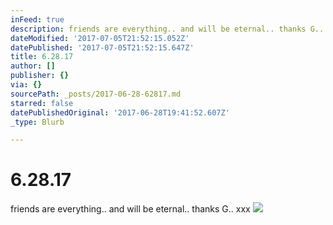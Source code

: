 ```yaml
---
inFeed: true
description: friends are everything.. and will be eternal.. thanks G.. xxx
dateModified: '2017-07-05T21:52:15.052Z'
datePublished: '2017-07-05T21:52:15.647Z'
title: 6.28.17
author: []
publisher: {}
via: {}
sourcePath: _posts/2017-06-28-62817.md
starred: false
datePublishedOriginal: '2017-06-28T19:41:52.607Z'
_type: Blurb

---
```

# 6.28.17

friends are everything.. and will be eternal.. thanks G.. xxx
![](https://the-grid-user-content.s3-us-west-2.amazonaws.com/94cae729-1eb6-44da-96eb-c792e025f5e3.jpg)